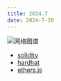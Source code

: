 ```yaml
---
title: 2024.7 
date: 2024-7-20
---
```


![网络图谱](/Web3训练营学习笔记.png)

- [solidity](./solidity/readme.md)
- [hardhat](./hardhat/readme.md)
- [ethers.js](./ethers/readme.md)
